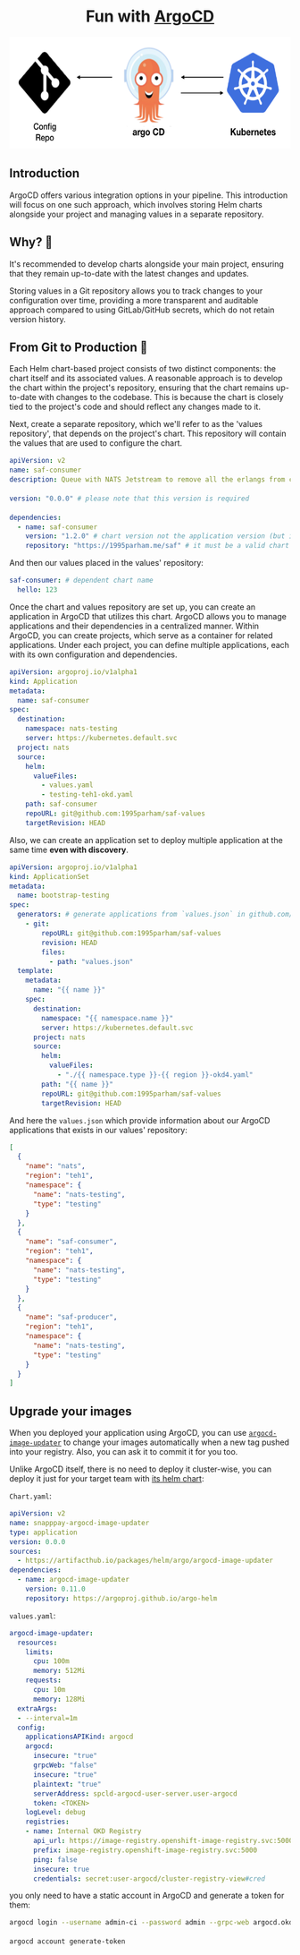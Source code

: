<h1 align="center">Fun with <a href="https://argoproj.github.io/">ArgoCD</a></h1>

<p align="center">
  <img alt="banner" src="./.github/img/banner.png" height="200px" />
</p>

## Introduction

ArgoCD offers various integration options in your pipeline. This introduction will focus on one such approach,
which involves storing Helm charts alongside your project and managing values in a separate repository.

## Why? 🤔

It's recommended to develop charts alongside your main project,
ensuring that they remain up-to-date with the latest changes and updates.

Storing values in a Git repository allows you to track changes to your configuration over time,
providing a more transparent and auditable approach compared to using GitLab/GitHub secrets,
which do not retain version history.

## From Git to Production 🚀

Each Helm chart-based project consists of two distinct components: the chart itself and its associated values.
A reasonable approach is to develop the chart within the project's repository, ensuring that the chart remains
up-to-date with changes to the codebase. This is because the chart is closely tied to the project's code and
should reflect any changes made to it.

Next, create a separate repository, which we'll refer to as the 'values repository',
that depends on the project's chart. This repository will contain the values that are used to configure the chart.

```yaml
apiVersion: v2
name: saf-consumer
description: Queue with NATS Jetstream to remove all the erlangs from cloud

version: "0.0.0" # please note that this version is required

dependencies:
  - name: saf-consumer
    version: "1.2.0" # chart version not the application version (but it is a good idea to always sync them)
    repository: "https://1995parham.me/saf" # it must be a valid chart repository (it could be an oci registry too)
```

And then our values placed in the values' repository:

```yaml
saf-consumer: # dependent chart name
  hello: 123
```

Once the chart and values repository are set up, you can create an application in ArgoCD that utilizes this chart.
ArgoCD allows you to manage applications and their dependencies in a centralized manner.
Within ArgoCD, you can create projects, which serve as a container for related applications.
Under each project, you can define multiple applications, each with its own configuration and dependencies.

```yaml
apiVersion: argoproj.io/v1alpha1
kind: Application
metadata:
  name: saf-consumer
spec:
  destination:
    namespace: nats-testing
    server: https://kubernetes.default.svc
  project: nats
  source:
    helm:
      valueFiles:
        - values.yaml
        - testing-teh1-okd.yaml
    path: saf-consumer
    repoURL: git@github.com:1995parham/saf-values
    targetRevision: HEAD
```

Also, we can create an application set to deploy multiple application at the same time **even with discovery**.

```yaml
apiVersion: argoproj.io/v1alpha1
kind: ApplicationSet
metadata:
  name: bootstrap-testing
spec:
  generators: # generate applications from `values.json` in github.com/1995parham/saf-values
    - git:
        repoURL: git@github.com:1995parham/saf-values
        revision: HEAD
        files:
          - path: "values.json"
  template:
    metadata:
      name: "{{ name }}"
    spec:
      destination:
        namespace: "{{ namespace.name }}"
        server: https://kubernetes.default.svc
      project: nats
      source:
        helm:
          valueFiles:
            - "./{{ namespace.type }}-{{ region }}-okd4.yaml"
        path: "{{ name }}"
        repoURL: git@github.com:1995parham/saf-values
        targetRevision: HEAD
```

And here the `values.json` which provide information about our ArgoCD applications that exists in our
values' repository:

```json
[
  {
    "name": "nats",
    "region": "teh1",
    "namespace": {
      "name": "nats-testing",
      "type": "testing"
    }
  },
  {
    "name": "saf-consumer",
    "region": "teh1",
    "namespace": {
      "name": "nats-testing",
      "type": "testing"
    }
  },
  {
    "name": "saf-producer",
    "region": "teh1",
    "namespace": {
      "name": "nats-testing",
      "type": "testing"
    }
  }
]
```

## Upgrade your images

When you deployed your application using ArgoCD, you can use [`argocd-image-updater`](https://argocd-image-updater.readthedocs.io/en/stable/)
to change your images automatically when a new tag pushed into your registry. Also, you can ask it to commit it for you
too.

Unlike ArgoCD itself, there is no need to deploy it cluster-wise, you can deploy it just for your target team with
[its helm chart](https://github.com/argoproj/argo-helm/tree/main/charts/argocd-image-updater):

`Chart.yaml`:

```yaml
apiVersion: v2
name: snapppay-argocd-image-updater
type: application
version: 0.0.0
sources:
  - https://artifacthub.io/packages/helm/argo/argocd-image-updater
dependencies:
  - name: argocd-image-updater
    version: 0.11.0
    repository: https://argoproj.github.io/argo-helm
```

`values.yaml`:

```yaml
argocd-image-updater:
  resources:
    limits:
      cpu: 100m
      memory: 512Mi
    requests:
      cpu: 10m
      memory: 128Mi
  extraArgs:
  - --interval=1m
  config:
    applicationsAPIKind: argocd
    argocd:
      insecure: "true"
      grpcWeb: "false"
      insecure: "true"
      plaintext: "true"
      serverAddress: spcld-argocd-user-server.user-argocd
      token: <TOKEN>
    logLevel: debug
    registries:
    - name: Internal OKD Registry
      api_url: https://image-registry.openshift-image-registry.svc:5000
      prefix: image-registry.openshift-image-registry.svc:5000
      ping: false
      insecure: true
      credentials: secret:user-argocd/cluster-registry-view#cred

```

you only need to have a static account in ArgoCD and generate a token for them:

```bash
argocd login --username admin-ci --password admin --grpc-web argocd.okd4.teh-1.snappcloud.io --grpc-web-root-path /grpc-api

argocd account generate-token
```
